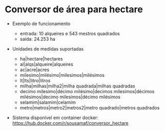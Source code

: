 # Conversor de área para hectare

* Exemplo de funcionamento
    - entrada: 10 alqueires e 543 mestros quadrados
    - saída: 24.253 ha


* Unidades de medidas suportadas

  - ha|hectare|hectares
  - al|alqs|alqueire|alqueires
  - ac|acre|acres
  - milesimo|milésimo|milesimos|milésimos
  - lt|lts|litro|litros
  - milha|milhas|milha2|milha quadrada|milhas quadradas
  - decimo milesimo|décimo milésimo|decimos milesimos|décimos milésimos|decimo milesimos|décimo milésimos
  - selamim|salamim|celamim
  - metro|metros|metro2|metros2|metro quadrado|metros quadrados

* Sistema disponível em container docker:
https://hub.docker.com/r/sousamaf/conversor_hectare
